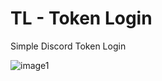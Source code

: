 # TL - Token Login
Simple Discord Token Login

![image1](https://i.imagesup.co/images2/218fc67e03792ebebd5beb6f970481e141b7b08d.png)

